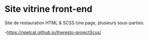# Site vitrine front-end

Site de restauration HTML & SCSS
Une page, plusieurs sous-parties.

-https://npelcat.github.io/theresto-projectScss/

